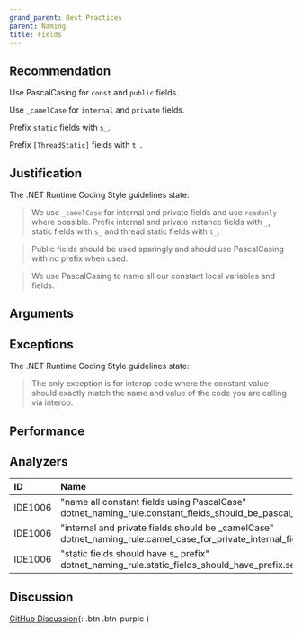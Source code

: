 ```yaml
---
grand_parent: Best Practices
parent: Naming
title: Fields
---
```


## Recommendation

Use PascalCasing for `const` and `public` fields.

Use `_camelCase` for `internal` and `private` fields.

Prefix `static` fields with `s_`.

Prefix `[ThreadStatic]` fields with `t_`.

## Justification

The .NET Runtime Coding Style guidelines state:

> We use `_camelCase` for internal and private fields and use `readonly` where possible. Prefix internal and private instance fields with `_`, static fields with `s_` and thread static fields with `t_`.

> Public fields should be used sparingly and should use PascalCasing with no prefix when used.

> We use PascalCasing to name all our constant local variables and fields.

## Arguments

## Exceptions

The .NET Runtime Coding Style guidelines state:

> The only exception is for interop code where the constant value should exactly match the name and value of the code you are calling via interop.

## Performance

## Analyzers

| ID | Name | Value
|:-|:-|:-|
| IDE1006 | "name all constant fields using PascalCase"<br>dotnet_naming_rule.constant_fields_should_be_pascal_case.severity | suggestion |
| IDE1006 | "internal and private fields should be _camelCase"<br>dotnet_naming_rule.camel_case_for_private_internal_fields.severity | suggestion |
| IDE1006 | "static fields should have s_ prefix"<br>dotnet_naming_rule.static_fields_should_have_prefix.severity | suggestion |

## Discussion

[GitHub Discussion](){: .btn .btn-purple }
